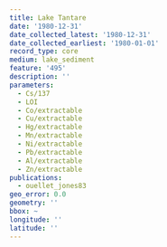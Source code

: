 ```yaml
---
title: Lake Tantare
date: '1980-12-31'
date_collected_latest: '1980-12-31'
date_collected_earliest: '1980-01-01'
record_type: core
medium: lake_sediment
feature: '495'
description: ''
parameters:
  - Cs/137
  - LOI
  - Co/extractable
  - Cu/extractable
  - Hg/extractable
  - Mn/extractable
  - Ni/extractable
  - Pb/extractable
  - Al/extractable
  - Zn/extractable
publications:
  - ouellet_jones83
geo_error: 0.0
geometry: ''
bbox: ~
longitude: ''
latitude: ''
---
```

